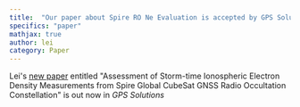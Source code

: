 ```yaml
---
title:  "Our paper about Spire RO Ne Evaluation is accepted by GPS Solutions"
specifics: "paper"
mathjax: true
author: lei
category: Paper
---
```


Lei's [new paper](https://link.springer.com/article/10.1007/s10291-023-01414-8) entitled "Assessment of Storm-time Ionospheric Electron Density Measurements from Spire Global CubeSat GNSS Radio Occultation Constellation" is out now in *GPS Solutions*
